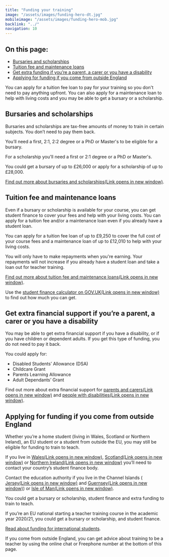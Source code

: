```yaml
---
title: "Funding your training"
image: "/assets/images/funding-hero-dt.jpg"
mobileimage: "/assets/images/funding-hero-mob.jpg"
backlink: "../"
navigation: 10
---
```


<div class="content__right">
  <div class="link-block link-block--jump">
    <h2 class="link-block__header">On this page:</h2>
    <ul class="link-block__list">
      <li><a href="#bursaries-and-scholarships">Bursaries and scholarships</a></li>
      <li><a href="#get-student-finance">Tuition fee and maintenance loans</a></li>
      <li><a href="#get-financial-help-if-youre-a-parent-a-carer-or-you-have-a-disability">Get extra funding if you’re a parent, a carer or you have a disability</a></li>
      <li><a href="#applying-for-funding-if-you-live-outside-england">Applying for funding if you come from outside England</a></li>
    </ul>
  </div>
</div>

<div class="content__left">
  
  <!--<p class="content-alert">Teacher training tuition fees cost up to £9,250 depending on how you decide to train. You may be able to get a bursary or scholarship to help with the cost of your training. You’ll also be able to apply for student finance.</p>-->
  
  <p class="content-alert">You can apply for a tuition fee loan to pay for your training so you don't need to pay anything upfront. You can also apply for a maintenance loan to help with living costs and you may be able to get a bursary or a scholarship. </p>
  
  <h2 id="bursaries-and-scholarships">Bursaries and scholarships</h2>
  <p>Bursaries and scholarships are tax-free amounts of money to train in certain subjects. You don’t need to pay them back.</p>

  <p>You’ll need a first, 2:1, 2:2 degree or a PhD or Master's to be eligible for a bursary.</p>
  <p>For a scholarship you'll need a first or 2:1 degree or a PhD or Master's.</p>

  <p>You could get a bursary of up to £26,000 or apply for a scholarship of up to £28,000.</p>

  <p><a href="/finance-guidance#bursaries-and-scholarships" target="_blank" rel="noopener noreferrer">Find out more about bursaries and scholarships<span class="govuk-visually-hidden">(Link opens in new
window)</span><i class="icon icon-external"></i></a>.</p>

  <h2 id="get-student-finance">Tuition fee and maintenance loans</h2>
  <p>Even if a bursary or scholarship is available for your course, you can get student finance to cover your fees and help with your living costs. You can apply for a tuition fee and/or a maintenance loan even if you already have a student loan.</p>

  <p>You can apply for a tuition fee loan of up to £9,250 to cover the full cost of your course fees and a maintenance loan of up to £12,010 to help with your living costs.</p>
  
 <p>You will only have to make repayments when you're earning. Your repayments will not increase if you already have a student loan and take a loan out for teacher training.</p>

  <p><a href="/finance-guidance#tuition-fee-maintenance-loans" target="_blank" rel="noopener noreferrer">Find out more about tuition fee and maintenance loans<span class="govuk-visually-hidden">(Link opens in new
window)</span><i class="icon icon-external"></i></a>.</p> 

  <p>Use the <a href="https://www.gov.uk/student-finance-calculator" target="_blank" rel="noopener noreferrer">student finance calculator on GOV.UK<span class="govuk-visually-hidden">(Link opens in new
window)</span><i class="icon icon-external"></i></a> to find out how much you can get.</p> 

  <h2 id="get-financial-help-if-youre-a-parent-a-carer-or-you-have-a-disability">Get extra financial support if you’re a parent, a carer or you have a disability</h2>

  <p>You may be able to get extra financial support if you have a disability, or if you have children or dependent adults. If you get this type of funding, you do not need to pay it back.</p>


  <p>You could apply for:</p>
  <ul>
    <li><span>Disabled Students’ Allowance (DSA)</span></li>
    <li><span>Childcare Grant</span></li>
    <li><span>Parents Learning Allowance</span></li>
    <li><span>Adult Dependants’ Grant</span></li>
  </ul>
  
  <p>Find out more about extra financial support for <a href="/finance-guidance#parents-and-carers" target="_blank" rel="noopener noreferrer">parents and carers<span class="govuk-visually-hidden">(Link opens in new
window)</span><i class="icon icon-external"></i></a> and <a href="/finance-guidance#disabled-students" target="_blank" rel="noopener noreferrer">people with disabilities<span class="govuk-visually-hidden">(Link opens in new
window)</span><i class="icon icon-external"></i></a>.</p> 



  <h2 id="applying-for-funding-if-you-live-outside-england">Applying for funding if you come from outside England</h2>

  <p>Whether you’re a home student (living in Wales, Scotland or Northern Ireland), an EU student or a student from outside the EU, you may still be eligible for funding to train to teach.</p>

  <p>If you live in <a href="http://www.studentfinancewales.co.uk" target="_blank" rel="noopener noreferrer">Wales<span class="govuk-visually-hidden">(Link opens in new
window)</span><i class="icon icon-external"></i></a>, <a href="http://www.saas.gov.uk" target="_blank" rel="noopener noreferrer">Scotland<span class="govuk-visually-hidden">(Link opens in new
window)</span><i class="icon icon-external"></i></a> or <a href="http://www.studentfinanceni.co.uk" target="_blank" rel="noopener noreferrer">Northern Ireland<span class="govuk-visually-hidden">(Link opens in new
window)</span><i class="icon icon-external"></i></a> you’ll need to contact your country’s student finance body.</p>

<p>Contact the education authority if you live in the Channel Islands (
<a href="https://www.gov.je/Working/Careers/16To19YearOlds/EnteringHigherEducation/FinancingHigherEducationCourses/FundingDegreeProfessionalQualifications/Pages/index.aspx" target="_blank" rel="noopener noreferrer">Jersey<span class="govuk-visually-hidden">(Link opens in new
window)</span><i class="icon icon-external"></i></a> and <a href="https://www.gov.gg/article/152744/Policies" target="_blank" rel="noopener noreferrer">Guernsey<span class="govuk-visually-hidden">(Link opens in new
window)</span><i class="icon icon-external"></i></a>) or <a href="https://www.gov.im/student-grants" target="_blank" rel="noopener noreferrer">Isle of Man<span class="govuk-visually-hidden">(Link opens in new
window)</span><i class="icon icon-external"></i></a>.</p>
<p>You could get a bursary or scholarship, student finance and extra funding to train to teach.</p>

  
<p>If you’re an EU national starting a teacher training course in the academic year 2020/21, you could get a bursary or scholarship, and student finance.</p>

<p><a href="/international-candidates#funding">Read about funding for international students</a>.</p>

<p>If you come from outside England, you can get advice about training to be a teacher by using the online chat or Freephone number at the bottom of this page.</p>

</div>











